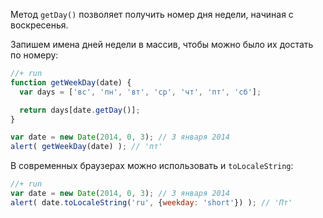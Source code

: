 Метод `getDay()` позволяет получить номер дня недели, начиная с воскресенья. 

Запишем имена дней недели в массив, чтобы можно было их достать по номеру:

```js
//+ run
function getWeekDay(date) {
  var days = ['вс', 'пн', 'вт', 'ср', 'чт', 'пт', 'сб'];

  return days[date.getDay()];
}

var date = new Date(2014, 0, 3); // 3 января 2014
alert( getWeekDay(date) ); // 'пт'
```

В современных браузерах можно использовать и `toLocaleString`:
```js
//+ run
var date = new Date(2014, 0, 3); // 3 января 2014
alert( date.toLocaleString('ru', {weekday: 'short'}) ); // 'Пт'
```